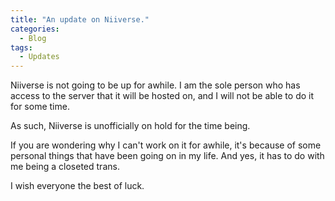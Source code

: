 ```yaml
---
title: "An update on Niiverse."
categories:
  - Blog
tags:
  - Updates
---
```


Niiverse is not going to be up for awhile. I am the sole person who has access to the server that it will be hosted on, and I will not be able to do it for some time.

As such, Niiverse is unofficially on hold for the time being.

If you are wondering why I can't work on it for awhile, it's because of some personal things that have been going on in my life. And yes, it has to do with me being a closeted trans.

I wish everyone the best of luck.
